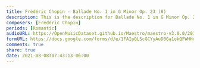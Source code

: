 ```yaml
---
title: Frédéric Chopin - Ballade No. 1 in G Minor Op. 23 (8)
description: This is the description for Ballade No. 1 in G Minor Op. 23 by Frédéric Chopin
composers: [Frédéric Chopin]
periods: [Romantic]
audioURL: https://OpenMusicDataset.github.io/Maestro/maestro-v3.0.0/2011/MIDI-Unprocessed_17_R1_2011_MID--AUDIO_R1-D7_05_Track05_wav.midi
formURL: https://docs.google.com/forms/d/e/1FAIpQLScGCYyAuD0Ga1okQFWHHd-oSIQyBrAqNRWXsNYGZVESyFKcWg/viewform
comments: true
share: true
date: 2021-08-08T07:43:13-06:00
---
```


